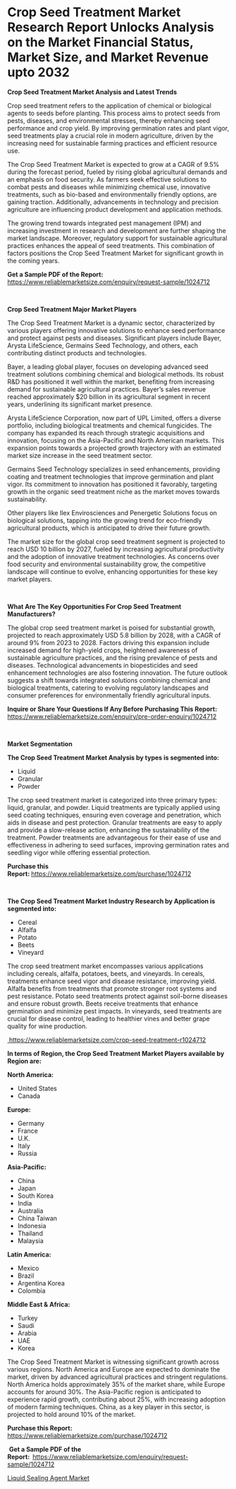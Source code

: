 <p><h1>Crop Seed Treatment Market Research Report Unlocks Analysis on the Market Financial Status, Market Size, and Market Revenue upto 2032</h1></p><p><strong>Crop Seed Treatment Market Analysis and Latest Trends</strong></p>
<p><p>Crop seed treatment refers to the application of chemical or biological agents to seeds before planting. This process aims to protect seeds from pests, diseases, and environmental stresses, thereby enhancing seed performance and crop yield. By improving germination rates and plant vigor, seed treatments play a crucial role in modern agriculture, driven by the increasing need for sustainable farming practices and efficient resource use.</p><p>The Crop Seed Treatment Market is expected to grow at a CAGR of 9.5% during the forecast period, fueled by rising global agricultural demands and an emphasis on food security. As farmers seek effective solutions to combat pests and diseases while minimizing chemical use, innovative treatments, such as bio-based and environmentally friendly options, are gaining traction. Additionally, advancements in technology and precision agriculture are influencing product development and application methods.</p><p>The growing trend towards integrated pest management (IPM) and increasing investment in research and development are further shaping the market landscape. Moreover, regulatory support for sustainable agricultural practices enhances the appeal of seed treatments. This combination of factors positions the Crop Seed Treatment Market for significant growth in the coming years.</p></p>
<p><strong>Get a Sample PDF of the Report:&nbsp;</strong> <a href="https://www.reliablemarketsize.com/enquiry/request-sample/1024712?utm_campaign=2876&utm_medium=2&utm_source=Github&utm_content=ia&utm_term=08032025&utm_id=crop-seed-treatment">https://www.reliablemarketsize.com/enquiry/request-sample/1024712</a></p>
<p>&nbsp;</p>
<p><strong>Crop Seed Treatment Major Market Players</strong></p>
<p><p>The Crop Seed Treatment Market is a dynamic sector, characterized by various players offering innovative solutions to enhance seed performance and protect against pests and diseases. Significant players include Bayer, Arysta LifeScience, Germains Seed Technology, and others, each contributing distinct products and technologies.</p><p>Bayer, a leading global player, focuses on developing advanced seed treatment solutions combining chemical and biological methods. Its robust R&D has positioned it well within the market, benefiting from increasing demand for sustainable agricultural practices. Bayer’s sales revenue reached approximately $20 billion in its agricultural segment in recent years, underlining its significant market presence.</p><p>Arysta LifeScience Corporation, now part of UPL Limited, offers a diverse portfolio, including biological treatments and chemical fungicides. The company has expanded its reach through strategic acquisitions and innovation, focusing on the Asia-Pacific and North American markets. This expansion points towards a projected growth trajectory with an estimated market size increase in the seed treatment sector.</p><p>Germains Seed Technology specializes in seed enhancements, providing coating and treatment technologies that improve germination and plant vigor. Its commitment to innovation has positioned it favorably, targeting growth in the organic seed treatment niche as the market moves towards sustainability.</p><p>Other players like Ilex Envirosciences and Penergetic Solutions focus on biological solutions, tapping into the growing trend for eco-friendly agricultural products, which is anticipated to drive their future growth.</p><p>The market size for the global crop seed treatment segment is projected to reach USD 10 billion by 2027, fueled by increasing agricultural productivity and the adoption of innovative treatment technologies. As concerns over food security and environmental sustainability grow, the competitive landscape will continue to evolve, enhancing opportunities for these key market players.</p></p>
<p>&nbsp;</p>
<p><strong>What Are The Key Opportunities For Crop Seed Treatment Manufacturers?</strong></p>
<p><p>The global crop seed treatment market is poised for substantial growth, projected to reach approximately USD 5.8 billion by 2028, with a CAGR of around 9% from 2023 to 2028. Factors driving this expansion include increased demand for high-yield crops, heightened awareness of sustainable agriculture practices, and the rising prevalence of pests and diseases. Technological advancements in biopesticides and seed enhancement technologies are also fostering innovation. The future outlook suggests a shift towards integrated solutions combining chemical and biological treatments, catering to evolving regulatory landscapes and consumer preferences for environmentally friendly agricultural inputs.</p></p>
<p><strong>Inquire or Share Your Questions If Any Before Purchasing This Report:</strong> <a href="https://www.reliablemarketsize.com/enquiry/pre-order-enquiry/1024712?utm_campaign=2876&utm_medium=2&utm_source=Github&utm_content=ia&utm_term=08032025&utm_id=crop-seed-treatment">https://www.reliablemarketsize.com/enquiry/pre-order-enquiry/1024712</a></p>
<p>&nbsp;</p>
<p><strong>Market Segmentation</strong></p>
<p><strong>The Crop Seed Treatment Market Analysis by types is segmented into:</strong></p>
<p><ul><li>Liquid</li><li>Granular</li><li>Powder</li></ul></p>
<p><p>The crop seed treatment market is categorized into three primary types: liquid, granular, and powder. Liquid treatments are typically applied using seed coating techniques, ensuring even coverage and penetration, which aids in disease and pest protection. Granular treatments are easy to apply and provide a slow-release action, enhancing the sustainability of the treatment. Powder treatments are advantageous for their ease of use and effectiveness in adhering to seed surfaces, improving germination rates and seedling vigor while offering essential protection.</p></p>
<p><strong>Purchase this Report:&nbsp;</strong><a href="https://www.reliablemarketsize.com/purchase/1024712?utm_campaign=2876&utm_medium=2&utm_source=Github&utm_content=ia&utm_term=08032025&utm_id=crop-seed-treatment">https://www.reliablemarketsize.com/purchase/1024712</a></p>
<p>&nbsp;</p>
<p><strong>The Crop Seed Treatment Market Industry Research by Application is segmented into:</strong></p>
<p><ul><li>Cereal</li><li>Alfalfa</li><li>Potato</li><li>Beets</li><li>Vineyard</li></ul></p>
<p><p>The crop seed treatment market encompasses various applications including cereals, alfalfa, potatoes, beets, and vineyards. In cereals, treatments enhance seed vigor and disease resistance, improving yield. Alfalfa benefits from treatments that promote stronger root systems and pest resistance. Potato seed treatments protect against soil-borne diseases and ensure robust growth. Beets receive treatments that enhance germination and minimize pest impacts. In vineyards, seed treatments are crucial for disease control, leading to healthier vines and better grape quality for wine production.</p></p>
<p><a href="https://www.reliablemarketsize.com/crop-seed-treatment-r1024712?utm_campaign=2876&utm_medium=2&utm_source=Github&utm_content=ia&utm_term=08032025&utm_id=crop-seed-treatment">&nbsp;https://www.reliablemarketsize.com/crop-seed-treatment-r1024712</a></p>
<p><strong>In terms of Region, the Crop Seed Treatment Market Players available by Region are:</strong></p>
<p>
    <p> <strong> North America: </strong>
        <ul>
            <li>United States</li>
            <li>Canada</li>
        </ul>
        </p> 
    <p> <strong> Europe: </strong>
        <ul>
            <li>Germany</li>
            <li>France</li>
            <li>U.K.</li>
            <li>Italy</li>
            <li>Russia</li>
        </ul>
        </p> 
    <p> <strong> Asia-Pacific: </strong>
        <ul>
            <li>China</li>
            <li>Japan</li>
            <li>South Korea</li>
            <li>India</li>
            <li>Australia</li>
            <li>China Taiwan</li>
            <li>Indonesia</li>
            <li>Thailand</li>
            <li>Malaysia</li>
        </ul>
        </p> 
    <p> <strong> Latin America: </strong>
        <ul>
            <li>Mexico</li>
            <li>Brazil</li>
            <li>Argentina Korea</li>
            <li>Colombia</li>
        </ul>
        </p> 
    <p> <strong> Middle East & Africa: </strong>
        <ul>
            <li>Turkey</li>
            <li>Saudi</li>
            <li>Arabia</li>
            <li>UAE</li>
            <li>Korea</li>
        </ul>
    </p>
    </p>
<p><p>The Crop Seed Treatment Market is witnessing significant growth across various regions. North America and Europe are expected to dominate the market, driven by advanced agricultural practices and stringent regulations. North America holds approximately 35% of the market share, while Europe accounts for around 30%. The Asia-Pacific region is anticipated to experience rapid growth, contributing about 25%, with increasing adoption of modern farming techniques. China, as a key player in this sector, is projected to hold around 10% of the market.</p></p>
<p><strong>Purchase this Report: </strong><a href="https://www.reliablemarketsize.com/purchase/1024712?utm_campaign=2876&utm_medium=2&utm_source=Github&utm_content=ia&utm_term=08032025&utm_id=crop-seed-treatment">https://www.reliablemarketsize.com/purchase/1024712</a></p>
<p>&nbsp;<strong>Get a Sample PDF of the Report:&nbsp;&nbsp;</strong><a href="https://www.reliablemarketsize.com/enquiry/request-sample/1024712?utm_campaign=2876&utm_medium=2&utm_source=Github&utm_content=ia&utm_term=08032025&utm_id=crop-seed-treatment">https://www.reliablemarketsize.com/enquiry/request-sample/1024712</a></p>
<p><strong></strong></p>
<p><p><a href="https://github.com/saaindosya/Market-Research-Report-List-1/blob/main/liquid-sealing-agent-market.md?utm_campaign=2876&utm_medium=2&utm_source=Github&utm_content=ia&utm_term=08032025&utm_id=crop-seed-treatment">Liquid Sealing Agent Market</a></p></p>